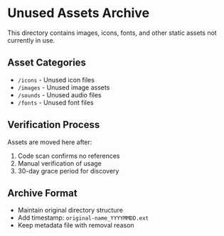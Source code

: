 # Unused Assets Archive

This directory contains images, icons, fonts, and other static assets not currently in use.

## Asset Categories

- `/icons` - Unused icon files
- `/images` - Unused image assets
- `/sounds` - Unused audio files
- `/fonts` - Unused font files

## Verification Process

Assets are moved here after:

1. Code scan confirms no references
2. Manual verification of usage
3. 30-day grace period for discovery

## Archive Format

- Maintain original directory structure
- Add timestamp: `original-name_YYYYMMDD.ext`
- Keep metadata file with removal reason
